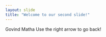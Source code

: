```yaml
---
layout: slide
title: "Welcome to our second slide!"
---
```

Govind Matha
Use the right arrow to go back!
